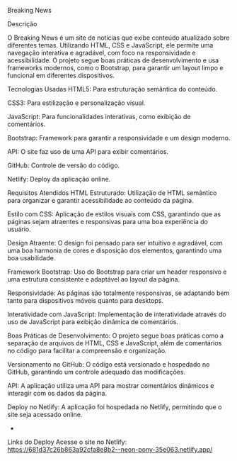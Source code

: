 Breaking News

Descrição

O Breaking News é um site de notícias que exibe conteúdo atualizado sobre diferentes temas. Utilizando HTML, CSS e JavaScript, ele permite uma navegação interativa e agradável, com foco na responsividade e acessibilidade. O projeto segue boas práticas de desenvolvimento e usa frameworks modernos, como o Bootstrap, para garantir um layout limpo e funcional em diferentes dispositivos.

Tecnologias Usadas
HTML5: Para estruturação semântica do conteúdo.

CSS3: Para estilização e personalização visual.

JavaScript: Para funcionalidades interativas, como exibição de comentários.

Bootstrap: Framework para garantir a responsividade e um design moderno.

API: O site faz uso de uma API para exibir comentários.

GitHub: Controle de versão do código.

Netlify: Deploy da aplicação online.

Requisitos Atendidos
HTML Estruturado: Utilização de HTML semântico para organizar e garantir acessibilidade ao conteúdo da página.

Estilo com CSS: Aplicação de estilos visuais com CSS, garantindo que as páginas sejam atraentes e responsivas para uma boa experiência do usuário.

Design Atraente: O design foi pensado para ser intuitivo e agradável, com uma boa harmonia de cores e disposição dos elementos, garantindo uma boa usabilidade.

Framework Bootstrap: Uso do Bootstrap para criar um header responsivo e uma estrutura consistente e adaptável ao layout da página.

Responsividade: As páginas são totalmente responsivas, se adaptando bem tanto para dispositivos móveis quanto para desktops.

Interatividade com JavaScript: Implementação de interatividade através do uso de JavaScript para exibição dinâmica de comentários.

Boas Práticas de Desenvolvimento: O projeto segue boas práticas como a separação de arquivos de HTML, CSS e JavaScript, além de comentários no código para facilitar a compreensão e organização.

Versionamento no GitHub: O código está versionado e hospedado no GitHub, garantindo um controle adequado das modificações.

API: A aplicação utiliza uma API para mostrar comentários dinâmicos e interagir com os dados da página.

Deploy no Netlify: A aplicação foi hospedada no Netlify, permitindo que o site seja acessado online.

-

Links do Deploy
Acesse o site no Netlify: https://681d37c26b863a92cfa8e8b2--neon-pony-35e063.netlify.app/
